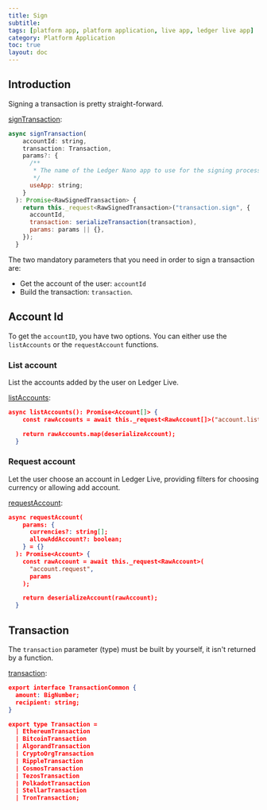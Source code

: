 ```yaml
---
title: Sign
subtitle:
tags: [platform app, platform application, live app, ledger live app]
category: Platform Application
toc: true
layout: doc
---
```


## Introduction

Signing a transaction is pretty straight-forward. 

[signTransaction](../../classes/#signtransaction):

```javascript
async signTransaction(
    accountId: string,
    transaction: Transaction,
    params?: {
      /**
       * The name of the Ledger Nano app to use for the signing process
       */
      useApp: string;
    }
  ): Promise<RawSignedTransaction> {
    return this._request<RawSignedTransaction>("transaction.sign", {
      accountId,
      transaction: serializeTransaction(transaction),
      params: params || {},
    });
  }
```

The two mandatory parameters that you need in order to sign a transaction are:
- Get the account of the user: `accountId` 
- Build the transaction: `transaction`. 

## Account Id

To get the `accountID`, you have two options. You can either use the `listAccounts` or the `requestAccount` functions.

### List account

List the accounts added by the user on Ledger Live.

[listAccounts](../../classes/#listaccounts):

```json
async listAccounts(): Promise<Account[]> {
    const rawAccounts = await this._request<RawAccount[]>("account.list");

    return rawAccounts.map(deserializeAccount);
  }
```
### Request account

Let the user choose an account in Ledger Live, providing filters for choosing currency or allowing add account.

[requestAccount](../../classes/#requestaccount): 

```json
async requestAccount(
    params: {
      currencies?: string[];
      allowAddAccount?: boolean;
    } = {}
  ): Promise<Account> {
    const rawAccount = await this._request<RawAccount>(
      "account.request",
      params
    );

    return deserializeAccount(rawAccount);
  }
```

## Transaction

The `transaction` parameter (type) must be built by yourself, it isn't returned by a function. 

[transaction](../../modules/#transaction):

```json
export interface TransactionCommon {
  amount: BigNumber;
  recipient: string;
}

export type Transaction =
  | EthereumTransaction
  | BitcoinTransaction
  | AlgorandTransaction
  | CryptoOrgTransaction
  | RippleTransaction
  | CosmosTransaction
  | TezosTransaction
  | PolkadotTransaction
  | StellarTransaction
  | TronTransaction;
```
